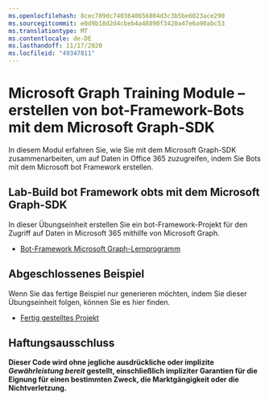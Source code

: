 ```yaml
---
ms.openlocfilehash: 8cec789dc7403640656804d3c3b5be6023ace290
ms.sourcegitcommit: e0d9b18d2d4cbeb4a48890f3420a47e6a90abc53
ms.translationtype: MT
ms.contentlocale: de-DE
ms.lasthandoff: 11/17/2020
ms.locfileid: "49347811"
---
```

# <a name="microsoft-graph-training-module---build-bot-framework-bots-with-the-microsoft-graph-sdk"></a>Microsoft Graph Training Module – erstellen von bot-Framework-Bots mit dem Microsoft Graph-SDK

In diesem Modul erfahren Sie, wie Sie mit dem Microsoft Graph-SDK zusammenarbeiten, um auf Daten in Office 365 zuzugreifen, indem Sie Bots mit dem Microsoft bot Framework erstellen.

## <a name="lab---build-bot-framework-obts-with-the-microsoft-graph-sdk"></a>Lab-Build bot Framework obts mit dem Microsoft Graph-SDK

In dieser Übungseinheit erstellen Sie ein bot-Framework-Projekt für den Zugriff auf Daten in Microsoft 365 mithilfe von Microsoft Graph.

- [Bot-Framework Microsoft Graph-Lernprogramm](https://docs.microsoft.com/graph/tutorials/bot-framework)

## <a name="completed-sample"></a>Abgeschlossenes Beispiel

Wenn Sie das fertige Beispiel nur generieren möchten, indem Sie dieser Übungseinheit folgen, können Sie es hier finden.

- [Fertig gestelltes Projekt](demo)

## <a name="disclaimer"></a>Haftungsausschluss

**Dieser Code wird ohne jegliche ausdrückliche oder implizite _Gewährleistung bereit_ gestellt, einschließlich impliziter Garantien für die Eignung für einen bestimmten Zweck, die Marktgängigkeit oder die Nichtverletzung.**
